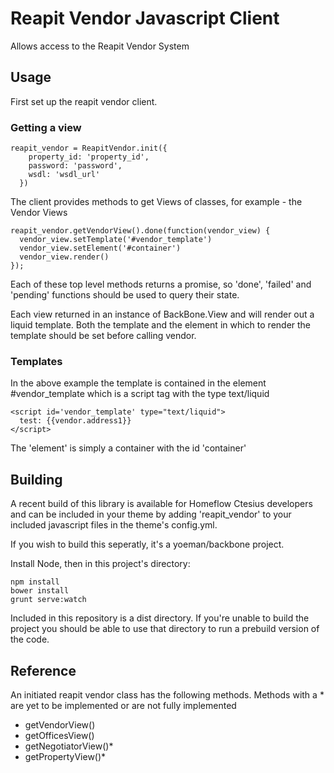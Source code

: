 # Reapit Vendor Javascript Client

Allows access to the Reapit Vendor System

## Usage

First set up the reapit vendor client.


### Getting a view
```
reapit_vendor = ReapitVendor.init({
    property_id: 'property_id',
    password: 'password',
    wsdl: 'wsdl_url'
  })
 ```

The client provides methods to get Views of classes, for example - the Vendor Views

```
reapit_vendor.getVendorView().done(function(vendor_view) {
  vendor_view.setTemplate('#vendor_template')
  vendor_view.setElement('#container')
  vendor_view.render()
});
```

Each of these top level methods returns a promise, so 'done', 'failed' and 'pending' functions
should be used to query their state.

Each view returned in an instance of BackBone.View and will render out a liquid template. Both the template and the element
in which to render the template should be set before calling vendor.

### Templates


In the above example the template is contained in the element #vendor_template which is a script tag with the type text/liquid

```
<script id='vendor_template' type="text/liquid">
  test: {{vendor.address1}}
</script>
```

The 'element' is simply a container with the id 'container'

## Building

A recent build of this library is available for Homeflow Ctesius developers and can be included in your theme
by adding 'reapit_vendor' to your included javascript files in the theme's config.yml.

If you wish to build this seperatly, it's a yoeman/backbone project.

Install Node, then in this project's directory:

```
npm install
bower install
grunt serve:watch
```

Included in this repository is a dist directory. If you're unable to build the project you should be able to use that directory to run a prebuild version of the code.

## Reference

An initiated reapit vendor class has the following methods. Methods with a * are yet to be implemented or are not fully implemented

- getVendorView()
- getOfficesView()
- getNegotiatorView()*
- getPropertyView()*
